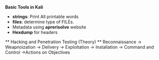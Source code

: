 **Basic Tools in Kali**
- <strong>strings</strong>: Print All printable words
- <strong>files</strong>: determine type of FILEs.
- Metadata using <strong>aprerisolve</strong> website
- <strong>Hexdump</strong> for headers


** Hacking and Penetration Testing (Theory) **
Reconnaissance -> Weapnoization -> Delivery -> Exploitation -> Installation -> Command and Control ->Actions on Objectives

